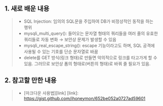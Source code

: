 ## 1. 새로 배운 내용
> * SQL Injection: 임의의 SQL문을 주입하여 DB가 비정상적인 동작을 하는 행위
> * mysqli_multi_query(): 들어오는 문자열 형태의 쿼리들을 여러 줄의 유효한 쿼리들로 자동 변화 → 보안상 문제가 발생할 수 있음
> * mysqli_real_escape_string(): escape 기능이라고도 하며, SQL 공격에 사용될 수 있는 기호를 단순 문자열로 바꿈
> * delete를 GET 방식(링크 형태)로 만들면 악의적으로 링크를 타고가게 할 수 있음. 그러므로 보안상 폼의 형태로(버튼의 형태)로 바꿔 줄 필요가 있음.

## 2. 참고할 만한 내용
> * [마크다운 사용법][link]
[link]: https://gist.github.com/ihoneymon/652be052a0727ad59601

